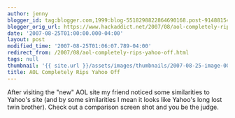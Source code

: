 ```yaml
---
author: jenny
blogger_id: tag:blogger.com,1999:blog-5518298822864690168.post-9148815447825794519
blogger_orig_url: https://www.hackaddict.net/2007/08/aol-completely-rips-yahoo-off.html
date: '2007-08-25T01:00:00.000-04:00'
layout: post
modified_time: '2007-08-25T01:06:07.789-04:00'
redirect_from: /2007/08/aol-completely-rips-yahoo-off.html
tags: null
thumbnail: '{{ site.url }}/assets/images/thumbnails/2007-08-25-image-0000.jpg'
title: AOL Completely Rips Yahoo Off
---
```


After visiting the "new" AOL site my friend noticed some similarities to Yahoo's site (and by some similarities I mean it looks like Yahoo's long lost twin brother).  Check out a comparison screen shot and you be the judge.



<img alt="" border="0" id="BLOGGER_PHOTO_ID_5102499462832300530" src="{{ site.url }}/assets/images/posts/2007-08-25-image-0000.jpg" style="margin: 0px auto 10px; display: block; text-align: center; "/>

<img alt="" border="0" id="BLOGGER_PHOTO_ID_5102499724825305602" src="{{ site.url }}/assets/images/posts/2007-08-25-image-0001.jpg" style="margin: 0px auto 10px; display: block; text-align: center; "/>

